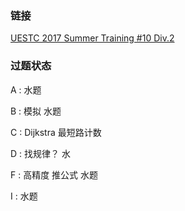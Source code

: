 ### 链接

[UESTC 2017 Summer Training #10 Div.2](https://vjudge.net/contest/171580)



### 过题状态

A : 水题

B : 模拟 水题

C : Dijkstra 最短路计数

D : 找规律？ 水

F : 高精度 推公式 水题

I : 水题

